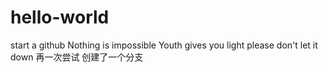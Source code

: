 # hello-world
start a github
Nothing is impossible
Youth gives you light please don't let it down
再一次尝试
创建了一个分支
